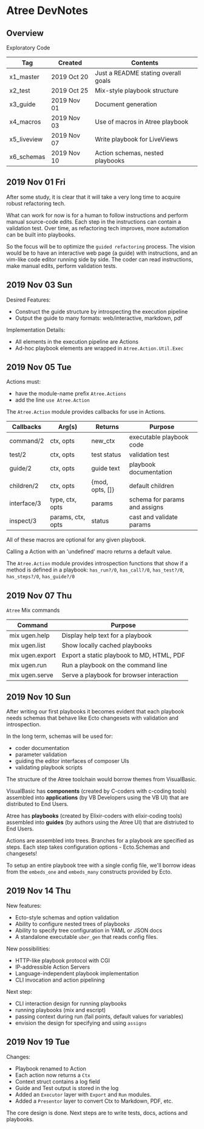 # Atree DevNotes

## Overview

Exploratory Code  

| Tag         | Created     | Contents                            |
|-------------|-------------|-------------------------------------|
| x1_master   | 2019 Oct 20 | Just a README stating overall goals |
| x2_test     | 2019 Oct 25 | Mix-style playbook structure        |
| x3_guide    | 2019 Nov 01 | Document generation                 |
| x4_macros   | 2019 Nov 03 | Use of macros in Atree playbook   |
| x5_liveview | 2019 Nov 07 | Write playbook for LiveViews        |
| x6_schemas  | 2019 Nov 10 | Action schemas, nested playbooks  |

## 2019 Nov 01 Fri

After some study, it is clear that it will take a very long time to acquire
robust refactoring tech.

What can work for now is for a human to follow instructions and perform manual
source-code edits.  Each step in the instructions can contain a validation
test.  Over time, as refactoring tech improves, more automation can be built
into playbooks.

So the focus will be to optimize the `guided refactoring` process.  The vision
would be to have an interactive web page (a guide) with instructions, and an
vim-like code editor running side by side.  The coder can read instructions,
make manual edits, perform validation tests. 

## 2019 Nov 03 Sun

Desired Features:

- Construct the guide structure by introspecting the execution pipeline
- Output the guide to many formats: web/interactive, markdown, pdf

Implementation Details:

- All elements in the execution pipeline are Actions
- Ad-hoc playbook elements are wrapped in `Atree.Action.Util.Exec`

## 2019 Nov 05 Tue

Actions must:
- have the module-name prefix `Atree.Actions`
- add the line `use Atree.Action`

The `Atree.Action` module provides callbacks for use in Actions.

| Callbacks   | Arg(s)            | Returns         | Purpose                       |
|-------------|-------------------|-----------------|-------------------------------|
| command/2   | ctx, opts         | new_ctx         | executable playbook code      |
| test/2      | ctx, opts         | test status     | validation test               |
| guide/2     | ctx, opts         | guide text      | playbook documentation        |
| children/2  | ctx, opts         | {mod, opts, []} | default children              |
| interface/3 | type, ctx, opts   | params          | schema for params and assigns |
| inspect/3   | params, ctx, opts | status          | cast and validate params      |

All of these macros are optional for any given playbook.

Calling a Action with an 'undefined' macro returns a default value.

The `Atree.Action` module provides introspection functions that show if a
method is defined in a playbook: `has_run?/0`, `has_call?/0`, `has_test?/0`,
`has_steps?/0`, `has_guide?/0`

## 2019 Nov 07 Thu

`Atree` Mix commands

| Command         | Purpose                                   |
|-----------------|-------------------------------------------|
| mix ugen.help   | Display help text for a playbook          |
| mix ugen.list   | Show locally cached playbooks             |
| mix ugen.export | Export a static playbook to MD, HTML, PDF |
| mix ugen.run    | Run a playbook on the command line        |
| mix ugen.serve  | Serve a playbook for browser interaction  |

## 2019 Nov 10 Sun

After writing our first playbooks it becomes evident that each playbook needs
schemas that behave like Ecto changesets with validation and introspection.

In the long term, schemas will be used for:
- coder documentation
- parameter validation
- guiding the editor interfaces of composer UIs
- validating playbook scripts

The structure of the Atree toolchain would borrow themes from VisualBasic.

VisualBasic has **components** (created by C-coders with c-coding tools)
assembled into **applications** (by VB Developers using the VB UI) that are
distributed to End Users.

Atree has **playbooks** (created by Elixir-coders with elixir-coding tools)
assembled into **guides** (by authors using the Atree UI) that are distriuted
to End Users.

Actions are assembled into trees.  Branches for a playbook are specified as
steps.  Each step takes configuration options - Ecto.Schemas and changesets!

To setup an entire playbook tree with a single config file, we'll borrow ideas
from the `embeds_one` and `embeds_many` constructs provided by Ecto.

## 2019 Nov 14 Thu

New features:
- Ecto-style schemas and option validation
- Ability to configure nested trees of playbooks
- Ability to specify tree configuration in YAML or JSON docs
- A standalone executable `uber_gen` that reads config files.

New possibilities:
- HTTP-like playbook protocol with CGI 
- IP-addressible Action Servers
- Language-independent playbook implementation
- CLI invocation and action pipelining

Next step:
- CLI interaction design for running playbooks
- running playbooks (mix and escript)
- passing context during run (fail points, default values for variables)
- envision the design for specifying and using `assigns`

## 2019 Nov 19 Tue

Changes:
- Playbook renamed to Action
- Each action now returns a `Ctx`
- Context struct contains a log field
- Guide and Test output is stored in the log
- Added an `Executor` layer with `Export` and `Run` modules.
- Added a `Presentor` layer to convert Ctx to Markdown, PDF, etc.

The core design is done.  Next steps are to write tests, docs, actions and playbooks.

